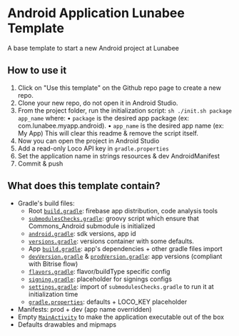 # Android Application Lunabee Template
A base template to start a new Android project at Lunabee

## How to use it
1. Click on "Use this template" on the Github repo page to create a new repo.
2. Clone your new repo, do not open it in Android Studio.
3. From the project folder, run the initialization script: `sh ./init.sh package app_name` where:
   • `package` is the desired app package (ex: com.lunabee.myapp.android).
   • `app_name` is the desired app name (ex: My App)
This will clear this readme & remove the script itself.
4. Now you can open the project in Android Studio
5. Add a read-only Loco API key in `gradle.properties`
6. Set the application name in strings resources & dev AndroidManifest
7. Commit & push

## What does this template contain?
- Gradle's build files:
  - Root [`build.gradle`]: firebase app distribution, code analysis tools
  - [`submodulesChecks.gradle`]: groovy script which ensure that Commons_Android submodule is initialized
  - [`android.gradle`]: sdk versions, app id
  - [`versions.gradle`]: versions container with some defaults.
  - App [`build.gradle`]: app's dependencies + other gradle files import
  - [`devVersion.gradle`] & [`prodVersion.gradle`]: app versions (compliant with Bitrise flow)
  - [`flavors.gradle`]: flavor/buildType specific config
  - [`signing.gradle`]: placeholder for signings configs
  - [`settings.gradle`]: import of `submodulesChecks.gradle` to run it at initialization time
  - [`gradle.properties`]: defaults + LOCO_KEY placeholder
- Manifests: prod + dev (app name overridden)
- Empty [`MainActivity`] to make the application executable out of the box
- Defaults drawables and mipmaps

[`build.gradle`]:https://github.com/LunabeeStudio/ApplicationTemplate_Android/blob/master/build.gradle
[`submodulesChecks.gradle`]:https://github.com/LunabeeStudio/ApplicationTemplate_Android/blob/master/submoduleChecks.gradle
[`android.gradle`]:https://github.com/LunabeeStudio/ApplicationTemplate_Android/blob/master/android.gradle
[`versions.gradle`]:https://github.com/LunabeeStudio/ApplicationTemplate_Android/blob/master/versions.gradle
[`build.gradle`]:https://github.com/LunabeeStudio/ApplicationTemplate_Android/blob/master/app/build.gradle
[`devVersion.gradle`]:https://github.com/LunabeeStudio/ApplicationTemplate_Android/blob/master/app/devVersion.gradle
[`prodVersion.gradle`]:https://github.com/LunabeeStudio/ApplicationTemplate_Android/blob/master/app/prodVersion.gradle
[`flavors.gradle`]:https://github.com/LunabeeStudio/ApplicationTemplate_Android/blob/master/app/flavors.gradle
[`signing.gradle`]:https://github.com/LunabeeStudio/ApplicationTemplate_Android/blob/master/app/signing.gradle
[`settings.gradle`]:https://github.com/LunabeeStudio/ApplicationTemplate_Android/blob/master/settings.gradle
[`gradle.properties`]:https://github.com/LunabeeStudio/ApplicationTemplate_Android/blob/master/gradle.properties
[`MainActivity`]:https://github.com/LunabeeStudio/ApplicationTemplate_Android/blob/master/app/src/main/java/com/lunabee/template/android/MainActivity.kt

